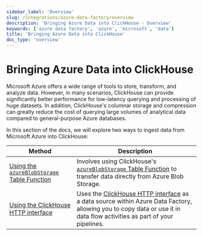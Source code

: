 ```yaml
---
sidebar_label: 'Overview'
slug: /integrations/azure-data-factory/overview
description: 'Bringing Azure Data into ClickHouse - Overview'
keywords: ['azure data factory', 'azure', 'microsoft', 'data']
title: 'Bringing Azure Data into ClickHouse'
doc_type: 'overview'
---
```


# Bringing Azure Data into ClickHouse

Microsoft Azure offers a wide range of tools to store, transform, and analyze
data. However, in many scenarios, ClickHouse can provide significantly better
performance for low-latency querying and processing of huge datasets. In
addition, ClickHouse's columnar storage and compression can greatly reduce the
cost of querying large volumes of analytical data compared to general-purpose
Azure databases.

In this section of the docs, we will explore two ways to ingest data from Microsoft Azure
into ClickHouse:

| Method                                                                     | Description                                                                                                                                                                                                          |
|----------------------------------------------------------------------------|----------------------------------------------------------------------------------------------------------------------------------------------------------------------------------------------------------------------|
| [Using the `azureBlobStorage` Table Function](./using_azureblobstorage.md) | Involves using ClickHouse's [`azureBlobStorage` Table Function](https://clickhouse.com/docs/sql-reference/table-functions/azureBlobStorage) to transfer data directly from Azure Blob Storage.                       |
| [Using the ClickHouse HTTP interface](./using_http_interface.md)           | Uses the [ClickHouse HTTP interface](https://clickhouse.com/docs/interfaces/http) as a data source within Azure Data Factory, allowing you to copy data or use it in data flow activities as part of your pipelines. |
